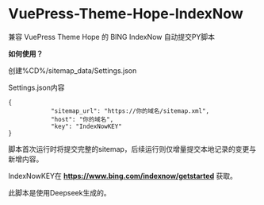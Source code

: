 # VuePress-Theme-Hope-IndexNow
兼容 VuePress Theme Hope 的 BING IndexNow 自动提交PY脚本


**如何使用？**

创建%CD%/sitemap_data/Settings.json

Settings.json内容

    {
                "sitemap_url": "https://你的域名/sitemap.xml",
                "host": "你的域名",
                "key": "IndexNowKEY"
    }
	

脚本首次运行时将提交完整的sitemap，后续运行则仅增量提交本地记录的变更与新增内容。

IndexNowKEY在 **https://www.bing.com/indexnow/getstarted** 获取。

此脚本是使用Deepseek生成的。